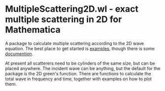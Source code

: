 
# MultipleScattering2D.wl - exact multiple scattering in 2D for Mathematica

A package to calculate multiple scattering according to the 2D wave equation. The best place to get started is [examples](http://http://pkg.julialang.org/arturgower/MultipleScattering-Mathematica/examples), though there is some 
[documention](http://http://pkg.julialang.org/arturgower/MultipleScattering-Mathematica/Readme.pdf).


At present all scatterers need to be cylinders of the same size, but can be placed anywhere. The incident wave can be anything, but the default for the package is the 2D green's function. There are functions to calculate the total wave in frequency and time, together with examples on how to plot them.



